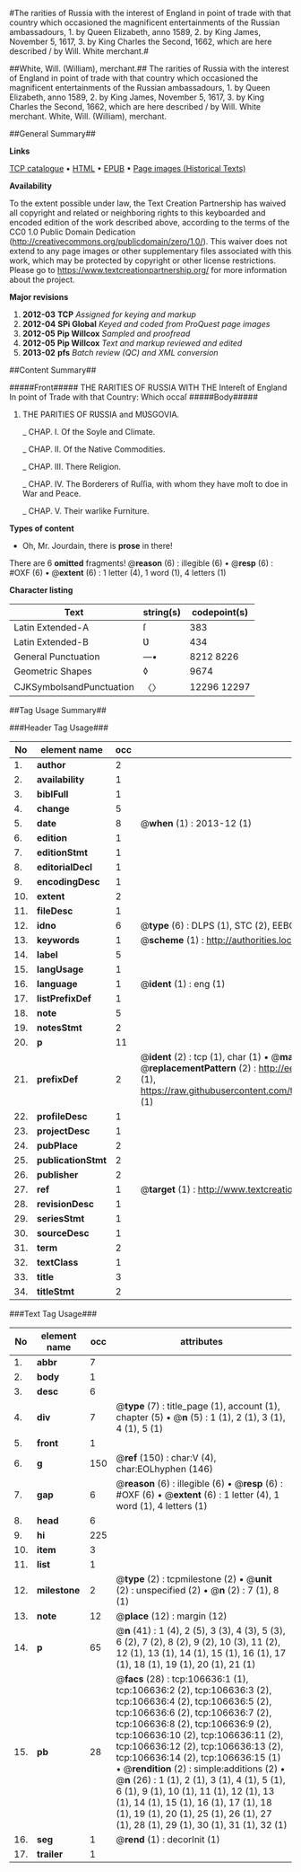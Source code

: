 #The rarities of Russia with the interest of England in point of trade with that country which occasioned the magnificent entertainments of the Russian ambassadours, 1. by Queen Elizabeth, anno 1589, 2. by King James, November 5, 1617, 3. by King Charles the Second, 1662, which are here described / by Will. White merchant.#

##White, Will. (William), merchant.##
The rarities of Russia with the interest of England in point of trade with that country which occasioned the magnificent entertainments of the Russian ambassadours, 1. by Queen Elizabeth, anno 1589, 2. by King James, November 5, 1617, 3. by King Charles the Second, 1662, which are here described / by Will. White merchant.
White, Will. (William), merchant.

##General Summary##

**Links**

[TCP catalogue](http://www.ota.ox.ac.uk/tcp/)  • 
[HTML](http://tei.it.ox.ac.uk/tcp/Texts-HTML/free/A65/A65810.html)  • 
[EPUB](http://tei.it.ox.ac.uk/tcp/Texts-EPUB/free/A65/A65810.epub) • 
[Page images (Historical Texts)](https://historicaltexts.jisc.ac.uk/eebo-17805240e)

**Availability**

To the extent possible under law, the Text Creation Partnership has waived all copyright and related or neighboring rights to this keyboarded and encoded edition of the work described above, according to the terms of the CC0 1.0 Public Domain Dedication (http://creativecommons.org/publicdomain/zero/1.0/). This waiver does not extend to any page images or other supplementary files associated with this work, which may be protected by copyright or other license restrictions. Please go to https://www.textcreationpartnership.org/ for more information about the project.

**Major revisions**

1. __2012-03__ __TCP__ *Assigned for keying and markup*
1. __2012-04__ __SPi Global__ *Keyed and coded from ProQuest page images*
1. __2012-05__ __Pip Willcox__ *Sampled and proofread*
1. __2012-05__ __Pip Willcox__ *Text and markup reviewed and edited*
1. __2013-02__ __pfs__ *Batch review (QC) and XML conversion*

##Content Summary##

#####Front#####
THE RARITIES OF RUSSIA WITH THE Intereſt of England In point of Trade with that Country: Which occaſ
#####Body#####

1. THE PARITIES OF RƲSSIA and MƲSGOVIA.

    _ CHAP. I. Of the Soyle and Climate.

    _ CHAP. II. Of the Native Commodities.

    _ CHAP. III. There Religion.

    _ CHAP. IV. The Borderers of Ruſſia, with whom they have moſt to doe in War and Peace.

    _ CHAP. V. Their warlike Furniture.

**Types of content**

  * Oh, Mr. Jourdain, there is **prose** in there!

There are 6 **omitted** fragments! 
 @__reason__ (6) : illegible (6)  •  @__resp__ (6) : #OXF (6)  •  @__extent__ (6) : 1 letter (4), 1 word (1), 4 letters (1)

**Character listing**


|Text|string(s)|codepoint(s)|
|---|---|---|
|Latin Extended-A|ſ|383|
|Latin Extended-B|Ʋ|434|
|General Punctuation|—•|8212 8226|
|Geometric Shapes|◊|9674|
|CJKSymbolsandPunctuation|〈〉|12296 12297|

##Tag Usage Summary##

###Header Tag Usage###

|No|element name|occ|attributes|
|---|---|---|---|
|1.|__author__|2||
|2.|__availability__|1||
|3.|__biblFull__|1||
|4.|__change__|5||
|5.|__date__|8| @__when__ (1) : 2013-12 (1)|
|6.|__edition__|1||
|7.|__editionStmt__|1||
|8.|__editorialDecl__|1||
|9.|__encodingDesc__|1||
|10.|__extent__|2||
|11.|__fileDesc__|1||
|12.|__idno__|6| @__type__ (6) : DLPS (1), STC (2), EEBO-CITATION (1), OCLC (1), VID (1)|
|13.|__keywords__|1| @__scheme__ (1) : http://authorities.loc.gov/ (1)|
|14.|__label__|5||
|15.|__langUsage__|1||
|16.|__language__|1| @__ident__ (1) : eng (1)|
|17.|__listPrefixDef__|1||
|18.|__note__|5||
|19.|__notesStmt__|2||
|20.|__p__|11||
|21.|__prefixDef__|2| @__ident__ (2) : tcp (1), char (1)  •  @__matchPattern__ (2) : ([0-9\-]+):([0-9IVX]+) (1), (.+) (1)  •  @__replacementPattern__ (2) : http://eebo.chadwyck.com/downloadtiff?vid=$1&page=$2 (1), https://raw.githubusercontent.com/textcreationpartnership/Texts/master/tcpchars.xml#$1 (1)|
|22.|__profileDesc__|1||
|23.|__projectDesc__|1||
|24.|__pubPlace__|2||
|25.|__publicationStmt__|2||
|26.|__publisher__|2||
|27.|__ref__|1| @__target__ (1) : http://www.textcreationpartnership.org/docs/. (1)|
|28.|__revisionDesc__|1||
|29.|__seriesStmt__|1||
|30.|__sourceDesc__|1||
|31.|__term__|2||
|32.|__textClass__|1||
|33.|__title__|3||
|34.|__titleStmt__|2||


###Text Tag Usage###

|No|element name|occ|attributes|
|---|---|---|---|
|1.|__abbr__|7||
|2.|__body__|1||
|3.|__desc__|6||
|4.|__div__|7| @__type__ (7) : title_page (1), account (1), chapter (5)  •  @__n__ (5) : 1 (1), 2 (1), 3 (1), 4 (1), 5 (1)|
|5.|__front__|1||
|6.|__g__|150| @__ref__ (150) : char:V (4), char:EOLhyphen (146)|
|7.|__gap__|6| @__reason__ (6) : illegible (6)  •  @__resp__ (6) : #OXF (6)  •  @__extent__ (6) : 1 letter (4), 1 word (1), 4 letters (1)|
|8.|__head__|6||
|9.|__hi__|225||
|10.|__item__|3||
|11.|__list__|1||
|12.|__milestone__|2| @__type__ (2) : tcpmilestone (2)  •  @__unit__ (2) : unspecified (2)  •  @__n__ (2) : 7 (1), 8 (1)|
|13.|__note__|12| @__place__ (12) : margin (12)|
|14.|__p__|65| @__n__ (41) : 1 (4), 2 (5), 3 (3), 4 (3), 5 (3), 6 (2), 7 (2), 8 (2), 9 (2), 10 (3), 11 (2), 12 (1), 13 (1), 14 (1), 15 (1), 16 (1), 17 (1), 18 (1), 19 (1), 20 (1), 21 (1)|
|15.|__pb__|28| @__facs__ (28) : tcp:106636:1 (1), tcp:106636:2 (2), tcp:106636:3 (2), tcp:106636:4 (2), tcp:106636:5 (2), tcp:106636:6 (2), tcp:106636:7 (2), tcp:106636:8 (2), tcp:106636:9 (2), tcp:106636:10 (2), tcp:106636:11 (2), tcp:106636:12 (2), tcp:106636:13 (2), tcp:106636:14 (2), tcp:106636:15 (1)  •  @__rendition__ (2) : simple:additions (2)  •  @__n__ (26) : 1 (1), 2 (1), 3 (1), 4 (1), 5 (1), 6 (1), 9 (1), 10 (1), 11 (1), 12 (1), 13 (1), 14 (1), 15 (1), 16 (1), 17 (1), 18 (1), 19 (1), 20 (1), 25 (1), 26 (1), 27 (1), 28 (1), 29 (1), 30 (1), 31 (1), 32 (1)|
|16.|__seg__|1| @__rend__ (1) : decorInit (1)|
|17.|__trailer__|1||
